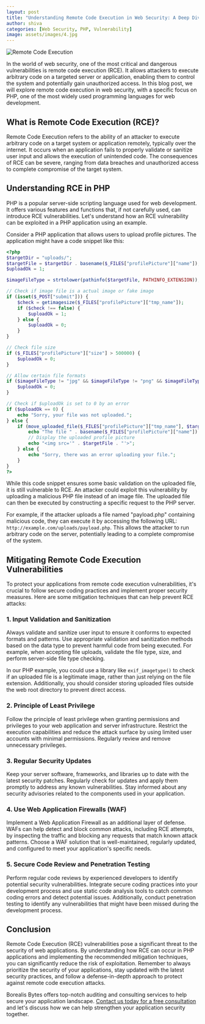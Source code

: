 ```yaml
---
layout: post
title: "Understanding Remote Code Execution in Web Security: A Deep Dive with PHP Examples"
author: shiva
categories: [Web Security, PHP, Vulnerability]
image: assets/images/4.jpg
---
```


![Remote Code Execution](assets/images/remote-code-execution.jpg)

In the world of web security, one of the most critical and dangerous vulnerabilities is remote code execution (RCE). It allows attackers to execute arbitrary code on a targeted server or application, enabling them to control the system and potentially gain unauthorized access. In this blog post, we will explore remote code execution in web security, with a specific focus on PHP, one of the most widely used programming languages for web development.

## What is Remote Code Execution (RCE)?

Remote Code Execution refers to the ability of an attacker to execute arbitrary code on a target system or application remotely, typically over the internet. It occurs when an application fails to properly validate or sanitize user input and allows the execution of unintended code. The consequences of RCE can be severe, ranging from data breaches and unauthorized access to complete compromise of the target system.

## Understanding RCE in PHP

PHP is a popular server-side scripting language used for web development. It offers various features and functions that, if not carefully used, can introduce RCE vulnerabilities. Let's understand how an RCE vulnerability can be exploited in a PHP application using an example.

Consider a PHP application that allows users to upload profile pictures. The application might have a code snippet like this:

```php
<?php
$targetDir = "uploads/";
$targetFile = $targetDir . basename($_FILES["profilePicture"]["name"]);
$uploadOk = 1;

$imageFileType = strtolower(pathinfo($targetFile, PATHINFO_EXTENSION));

// Check if image file is a actual image or fake image
if (isset($_POST["submit"])) {
    $check = getimagesize($_FILES["profilePicture"]["tmp_name"]);
    if ($check !== false) {
        $uploadOk = 1;
    } else {
        $uploadOk = 0;
    }
}

// Check file size
if ($_FILES["profilePicture"]["size"] > 500000) {
    $uploadOk = 0;
}

// Allow certain file formats
if ($imageFileType != "jpg" && $imageFileType != "png" && $imageFileType != "jpeg" && $imageFileType != "gif") {
    $uploadOk = 0;
}

// Check if $uploadOk is set to 0 by an error
if ($uploadOk == 0) {
    echo "Sorry, your file was not uploaded.";
} else {
    if (move_uploaded_file($_FILES["profilePicture"]["tmp_name"], $targetFile)) {
        echo "The file " . basename($_FILES["profilePicture"]["name"]) . " has been uploaded.";
        // Display the uploaded profile picture
        echo "<img src='" . $targetFile . "'>";
    } else {
        echo "Sorry, there was an error uploading your file.";
    }
}
?>
```

While this code snippet ensures some basic validation on the uploaded file, it is still vulnerable to RCE. An attacker could exploit this vulnerability by uploading a malicious PHP file instead of an image file. The uploaded file can then be executed by constructing a specific request to the PHP server.

For example, if the attacker uploads a file named "payload.php" containing malicious code, they can execute it by accessing the following URL: `http://example.com/uploads/payload.php`. This allows the attacker to run arbitrary code on the server, potentially leading to a complete compromise of the system.

## Mitigating Remote Code Execution Vulnerabilities

To protect your applications from remote code execution vulnerabilities, it's crucial to follow secure coding practices and implement proper security measures. Here are some mitigation techniques that can help prevent RCE attacks:

### 1. Input Validation and Sanitization

Always validate and sanitize user input to ensure it conforms to expected formats and patterns. Use appropriate validation and sanitization methods based on the data type to prevent harmful code from being executed. For example, when accepting file uploads, validate the file type, size, and perform server-side file type checking.

In our PHP example, you could use a library like `exif_imagetype()` to check if an uploaded file is a legitimate image, rather than just relying on the file extension. Additionally, you should consider storing uploaded files outside the web root directory to prevent direct access.

### 2. Principle of Least Privilege

Follow the principle of least privilege when granting permissions and privileges to your web application and server infrastructure. Restrict the execution capabilities and reduce the attack surface by using limited user accounts with minimal permissions. Regularly review and remove unnecessary privileges.

### 3. Regular Security Updates

Keep your server software, frameworks, and libraries up to date with the latest security patches. Regularly check for updates and apply them promptly to address any known vulnerabilities. Stay informed about any security advisories related to the components used in your application.

### 4. Use Web Application Firewalls (WAF)

Implement a Web Application Firewall as an additional layer of defense. WAFs can help detect and block common attacks, including RCE attempts, by inspecting the traffic and blocking any requests that match known attack patterns. Choose a WAF solution that is well-maintained, regularly updated, and configured to meet your application's specific needs.

### 5. Secure Code Review and Penetration Testing

Perform regular code reviews by experienced developers to identify potential security vulnerabilities. Integrate secure coding practices into your development process and use static code analysis tools to catch common coding errors and detect potential issues. Additionally, conduct penetration testing to identify any vulnerabilities that might have been missed during the development process.

## Conclusion

Remote Code Execution (RCE) vulnerabilities pose a significant threat to the security of web applications. By understanding how RCE can occur in PHP applications and implementing the recommended mitigation techniques, you can significantly reduce the risk of exploitation. Remember to always prioritize the security of your applications, stay updated with the latest security practices, and follow a defense-in-depth approach to protect against remote code execution attacks.

Borealis Bytes offers top-notch auditing and consulting services to help secure your application landscape. [Contact us today for a free consultation](https://calendly.com/borealisbytes/30min) and let's discuss how we can help strengthen your application security together.